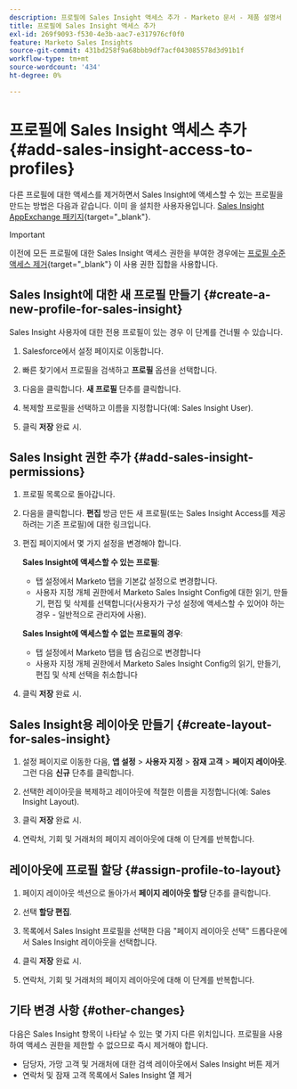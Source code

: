 ```yaml
---
description: 프로필에 Sales Insight 액세스 추가 - Marketo 문서 - 제품 설명서
title: 프로필에 Sales Insight 액세스 추가
exl-id: 269f9093-f530-4e3b-aac7-e317976cf0f0
feature: Marketo Sales Insights
source-git-commit: 431bd258f9a68bbb9df7acf043085578d3d91b1f
workflow-type: tm+mt
source-wordcount: '434'
ht-degree: 0%

---
```


# 프로필에 Sales Insight 액세스 추가 {#add-sales-insight-access-to-profiles}

다른 프로필에 대한 액세스를 제거하면서 Sales Insight에 액세스할 수 있는 프로필을 만드는 방법은 다음과 같습니다. 이미 을 설치한 사용자용입니다. [Sales Insight AppExchange 패키지](/help/marketo/product-docs/marketo-sales-insight/msi-for-salesforce/installation/install-marketo-sales-insight-package-in-salesforce-appexchange.md){target="_blank"}.

>[!IMPORTANT]
>
>이전에 모든 프로필에 대한 Sales Insight 액세스 권한을 부여한 경우에는 [프로필 수준 액세스 제거](/help/marketo/product-docs/marketo-sales-insight/msi-for-salesforce/configuration/remove-sales-insight-access.md){target="_blank"} 이 사용 권한 집합을 사용합니다.

## Sales Insight에 대한 새 프로필 만들기 {#create-a-new-profile-for-sales-insight}

Sales Insight 사용자에 대한 전용 프로필이 있는 경우 이 단계를 건너뛸 수 있습니다.

1. Salesforce에서 설정 페이지로 이동합니다.

1. 빠른 찾기에서 프로필을 검색하고 **프로필** 옵션을 선택합니다.

1. 다음을 클릭합니다. **새 프로필** 단추를 클릭합니다.

1. 복제할 프로필을 선택하고 이름을 지정합니다(예: Sales Insight User).

1. 클릭 **저장** 완료 시.

## Sales Insight 권한 추가 {#add-sales-insight-permissions}

1. 프로필 목록으로 돌아갑니다.

1. 다음을 클릭합니다. **편집** 방금 만든 새 프로필(또는 Sales Insight Access를 제공하려는 기존 프로필)에 대한 링크입니다.

1. 편집 페이지에서 몇 가지 설정을 변경해야 합니다.

   **Sales Insight에 액세스할 수 있는 프로필**:

   * 탭 설정에서 Marketo 탭을 기본값 설정으로 변경합니다.
   * 사용자 지정 개체 권한에서 Marketo Sales Insight Config에 대한 읽기, 만들기, 편집 및 삭제를 선택합니다(사용자가 구성 설정에 액세스할 수 있어야 하는 경우 - 일반적으로 관리자에 사용).

   **Sales Insight에 액세스할 수 없는 프로필의 경우**:

   * 탭 설정에서 Marketo 탭을 탭 숨김으로 변경합니다
   * 사용자 지정 개체 권한에서 Marketo Sales Insight Config의 읽기, 만들기, 편집 및 삭제 선택을 취소합니다

1. 클릭 **저장** 완료 시.

## Sales Insight용 레이아웃 만들기 {#create-layout-for-sales-insight}

1. 설정 페이지로 이동한 다음, **앱 설정** > **사용자 지정** > **잠재 고객** > **페이지 레이아웃**. 그런 다음 **신규** 단추를 클릭합니다.

1. 선택한 레이아웃을 복제하고 레이아웃에 적절한 이름을 지정합니다(예: Sales Insight Layout).

1. 클릭 **저장** 완료 시.

1. 연락처, 기회 및 거래처의 페이지 레이아웃에 대해 이 단계를 반복합니다.

## 레이아웃에 프로필 할당 {#assign-profile-to-layout}

1. 페이지 레이아웃 섹션으로 돌아가서 **페이지 레이아웃 할당** 단추를 클릭합니다.

1. 선택 **할당 편집**.

1. 목록에서 Sales Insight 프로필을 선택한 다음 &quot;페이지 레이아웃 선택&quot; 드롭다운에서 Sales Insight 레이아웃을 선택합니다.

1. 클릭 **저장** 완료 시.

1. 연락처, 기회 및 거래처의 페이지 레이아웃에 대해 이 단계를 반복합니다.

## 기타 변경 사항 {#other-changes}

다음은 Sales Insight 항목이 나타날 수 있는 몇 가지 다른 위치입니다. 프로필을 사용하여 액세스 권한을 제한할 수 없으므로 즉시 제거해야 합니다.

* 담당자, 가망 고객 및 거래처에 대한 검색 레이아웃에서 Sales Insight 버튼 제거
* 연락처 및 잠재 고객 목록에서 Sales Insight 열 제거
